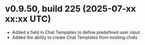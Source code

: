 # v0.9.50, build 225 (2025-07-xx xx:xx UTC)
- Added a field in Chat Templates to define predefined user input
- Added the ability to create Chat Templates from existing chats